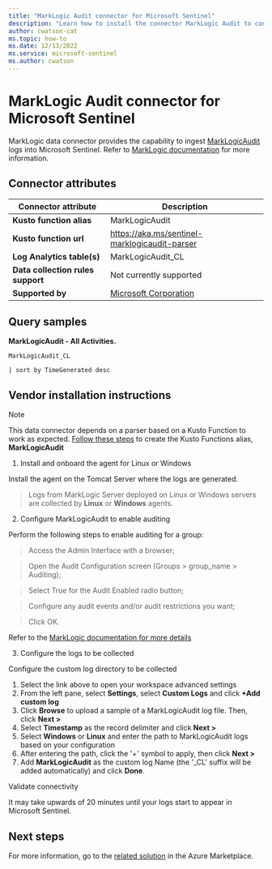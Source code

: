 ```yaml
---
title: "MarkLogic Audit connector for Microsoft Sentinel"
description: "Learn how to install the connector MarkLogic Audit to connect your data source to Microsoft Sentinel."
author: cwatson-cat
ms.topic: how-to
ms.date: 12/13/2022
ms.service: microsoft-sentinel
ms.author: cwatson
---
```


# MarkLogic Audit connector for Microsoft Sentinel

MarkLogic data connector provides the capability to ingest [MarkLogicAudit](https://www.marklogic.com/) logs into Microsoft Sentinel. Refer to [MarkLogic documentation](https://docs.marklogic.com/guide/getting-started) for more information.

## Connector attributes

| Connector attribute | Description |
| --- | --- |
| **Kusto function alias** | MarkLogicAudit |
| **Kusto function url** | https://aka.ms/sentinel-marklogicaudit-parser |
| **Log Analytics table(s)** | MarkLogicAudit_CL<br/> |
| **Data collection rules support** | Not currently supported |
| **Supported by** | [Microsoft Corporation](https://support.microsoft.com) |

## Query samples

**MarkLogicAudit - All Activities.**
   ```kusto
MarkLogicAudit_CL
 
   | sort by TimeGenerated desc
   ```



## Vendor installation instructions


> [!NOTE]
   >  This data connector depends on a parser based on a Kusto Function to work as expected. [Follow these steps](https://aka.ms/sentinel-marklogicaudit-parser) to create the Kusto Functions alias, **MarkLogicAudit**

1. Install and onboard the agent for Linux or Windows

Install the agent on the Tomcat Server where the logs are generated.

> Logs from MarkLogic Server deployed on Linux or Windows servers are collected by **Linux** or **Windows** agents.




2. Configure MarkLogicAudit to enable auditing

Perform the following steps to enable auditing for a group:

>Access the Admin Interface with a browser;

>Open the Audit Configuration screen (Groups > group_name > Auditing);

>Select True for the Audit Enabled radio button;

>Configure any audit events and/or audit restrictions you want;

>Click OK.

 Refer to the [MarkLogic documentation for more details](https://docs.marklogic.com/guide/admin/auditing)

3. Configure the logs to be collected

Configure the custom log directory to be collected



1. Select the link above to open your workspace advanced settings 
2. From the left pane, select **Settings**, select **Custom Logs** and click **+Add custom log**
3. Click **Browse** to upload a sample of a MarkLogicAudit log file. Then, click **Next >**
4. Select **Timestamp** as the record delimiter and click **Next >**
5. Select **Windows** or **Linux** and enter the path to MarkLogicAudit logs based on your configuration 
6. After entering the path, click the '+' symbol to apply, then click **Next >** 
7. Add **MarkLogicAudit** as the custom log Name (the '_CL' suffix will be added automatically) and click **Done**.

Validate connectivity

It may take upwards of 20 minutes until your logs start to appear in Microsoft Sentinel.



## Next steps

For more information, go to the [related solution](https://azuremarketplace.microsoft.com/en-us/marketplace/apps/azuresentinel.azure-sentinel-solution-marklogicaudit?tab=Overview) in the Azure Marketplace.
